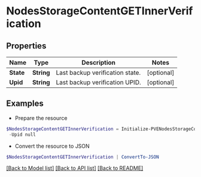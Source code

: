 # NodesStorageContentGETInnerVerification
## Properties

Name | Type | Description | Notes
------------ | ------------- | ------------- | -------------
**State** | **String** | Last backup verification state. | [optional] 
**Upid** | **String** | Last backup verification UPID. | [optional] 

## Examples

- Prepare the resource
```powershell
$NodesStorageContentGETInnerVerification = Initialize-PVENodesStorageContentGETInnerVerification  -State null `
 -Upid null
```

- Convert the resource to JSON
```powershell
$NodesStorageContentGETInnerVerification | ConvertTo-JSON
```

[[Back to Model list]](../README.md#documentation-for-models) [[Back to API list]](../README.md#documentation-for-api-endpoints) [[Back to README]](../README.md)

